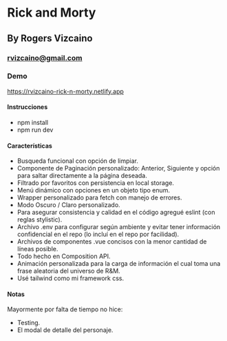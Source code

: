 # Rick and Morty

## By Rogers Vizcaino

### rvizcaino@gmail.com

### Demo

https://rvizcaino-rick-n-morty.netlify.app

#### Instrucciones

- npm install
- npm run dev

#### Características

- Busqueda funcional con opción de limpiar.
- Componente de Paginación personalizado: Anterior, Siguiente y opción para saltar directamente a la página deseada.
- Filtrado por favoritos con persistencia en local storage.
- Menú dinámico con opciones en un objeto tipo enum.
- Wrapper personalizado para fetch con manejo de errores.
- Modo Oscuro / Claro personalizado.
- Para asegurar consistencia y calidad en el código agregué eslint (con reglas stylistic).
- Archivo .env para configurar según ambiente y evitar tener información confidencial en el repo (lo incluí en el repo por facilidad).
- Archivos de componentes .vue concisos con la menor cantidad de líneas posible.
- Todo hecho en Composition API.
- Animación personalizada para la carga de información el cual toma una frase aleatoria del universo de R&M.
- Usé tailwind como mi framework css.

#### Notas

Mayormente por falta de tiempo no hice:

- Testing.
- El modal de detalle del personaje.
